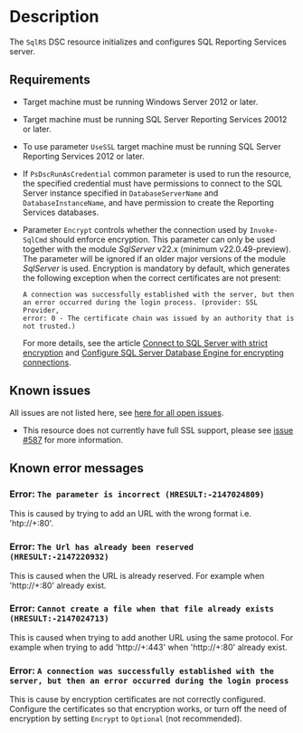 # Description

The `SqlRS` DSC resource initializes and configures SQL Reporting Services
server.

## Requirements

* Target machine must be running Windows Server 2012 or later.
* Target machine must be running SQL Server Reporting Services 20012 or later.
* To use parameter `UseSSL` target machine must be running SQL Server Reporting
  Services 2012 or later.
* If `PsDscRunAsCredential` common parameter is used to run the resource, the
  specified credential must have permissions to connect to the SQL Server instance
  specified in `DatabaseServerName` and `DatabaseInstanceName`, and have permission
  to create the Reporting Services databases.
* Parameter `Encrypt` controls whether the connection used by `Invoke-SqlCmd`
  should enforce encryption. This parameter can only be used together with the
  module _SqlServer_ v22.x (minimum v22.0.49-preview). The parameter will be
  ignored if an older major versions of the module _SqlServer_ is used.
  Encryption is mandatory by default, which generates the following exception
  when the correct certificates are not present:

  ```plaintext
  A connection was successfully established with the server, but then
  an error occurred during the login process. (provider: SSL Provider,
  error: 0 - The certificate chain was issued by an authority that is
  not trusted.)
  ```

  For more details, see the article [Connect to SQL Server with strict encryption](https://learn.microsoft.com/en-us/sql/relational-databases/security/networking/connect-with-strict-encryption?view=sql-server-ver16)
  and [Configure SQL Server Database Engine for encrypting connections](https://learn.microsoft.com/en-us/sql/database-engine/configure-windows/configure-sql-server-encryption?view=sql-server-ver16).

## Known issues

All issues are not listed here, see [here for all open issues](https://github.com/dsccommunity/SqlServerDsc/issues?q=is%3Aissue+is%3Aopen+in%3Atitle+SqlRS).

* This resource does not currently have full SSL support, please see
  [issue #587](https://github.com/dsccommunity/SqlServerDsc/issues/587) for more
  information.

## Known error messages

### Error: `The parameter is incorrect (HRESULT:-2147024809)`

This is caused by trying to add an URL with the wrong format
i.e. 'htp://+:80'.

### Error: `The Url has already been reserved (HRESULT:-2147220932)`

This is caused when the URL is already reserved. For example when 'http://+:80'
already exist.

### Error: `Cannot create a file when that file already exists (HRESULT:-2147024713)`

This is caused when trying to add another URL using the same protocol. For example
when trying to add 'http://+:443' when 'http://+:80' already exist.

### Error: `A connection was successfully established with the server, but then an error occurred during the login process`

This is cause by encryption certificates are not correctly configured. Configure
the certificates so that encryption works, or turn off the need of encryption
by setting `Encrypt` to `Optional` (not recommended).
